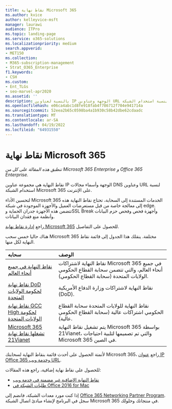 ```yaml
---
title: نقاط نهاية Microsoft 365
ms.author: kvice
author: kelleyvice-msft
manager: laurawi
audience: ITPro
ms.topic: landing-page
ms.service: o365-solutions
ms.localizationpriority: medium
search.appverid:
- MET150
ms.collection:
- M365-subscription-management
- Strat_O365_Enterprise
f1.keywords:
- CSH
ms.custom:
- Ent_TLGs
- seo-marvel-apr2020
ms.assetid: ''
description: بالنسبة لعناوين IP الوجهة وعناوين URL لنسبة استخدام الشبكة Microsoft 365، استخدم قائمة المقالات هذه لنقاط نهاية الإنترنت للسحابات Microsoft 365 المختلفة.
ms.openlocfilehash: e06ca4abc1d8fe918fab4f786712f704e941714a
ms.sourcegitcommit: 52eea2b65c0598ba4a1b930c58b42dbe62cdaadc
ms.translationtype: MT
ms.contentlocale: ar-SA
ms.lasthandoff: 04/19/2022
ms.locfileid: "64931550"
---
```

# <a name="microsoft-365-endpoints"></a>نقاط نهاية Microsoft 365

*تنطبق هذه المقالة على كل من Microsoft 365 Enterprise و Office 365 Enterprise.*

نقاط النهاية هي مجموعة عناوين IP الوجهة وأسماء مجالات DNS وعناوين URL لنسبة استخدام الشبكة Microsoft 365 على الإنترنت. 

لتحسين الأداء Microsoft 365 الخدمات المستندة إلى السحابة، تحتاج نقاط النهاية هذه إلى معالجة خاصة من قبل مستعرضات العميل والأجهزة الموجودة في شبكة edge. تتضمن هذه الأجهزة جدران الحماية وSSL Break وأجهزة فحص وفحص حزم البيانات وأنظمة منع فقدان البيانات.

راجع [إدارة نقاط نهاية Microsoft 365](managing-office-365-endpoints.md) للحصول على التفاصيل.

هناك حاليا خمس سحب Microsoft 365 مختلفة. ينقلك هذا الجدول إلى قائمة نقاط النهاية لكل منها.

| سحابه | الوصف |
|:-------|:-----|
| [نقاط النهاية في جميع أنحاء العالم](urls-and-ip-address-ranges.md) | نقاط النهاية لاشتراكات Microsoft 365 في جميع أنحاء العالم، والتي تتضمن سحابة القطاع الحكومي الولايات المتحدة (سحابة القطاع الحكومي). |
| [نقاط نهاية DoD لحكومة الولايات المتحدة](microsoft-365-u-s-government-dod-endpoints.md) | نقاط النهاية لاشتراكات وزارة الدفاع الأمريكية (DoD). |
| [نقاط نهاية GCC High لحكومة الولايات المتحدة](microsoft-365-u-s-government-gcc-high-endpoints.md) | نقاط النهاية للولايات المتحدة سحابة القطاع الحكومي اشتراكات عالية (سحابة القطاع الحكومي عالية). |
| [Microsoft 365 تشغلها نقاط نهاية 21Vianet](urls-and-ip-address-ranges-21vianet.md) | يتم تشغيل نقاط النهاية Microsoft 365 بواسطة 21Vianet، والتي تم تصميمها لتلبية احتياجات Microsoft 365 في الصين. |
|||

لأتمتة الحصول على أحدث قائمة بنقاط النهاية لسحابتك Microsoft 365، راجع [عنوان IP Office 365 وخدمة ويب URL](microsoft-365-ip-web-service.md).

للحصول على نقاط نهاية إضافية، راجع هذه المقالات:

- [نقاط النهاية الإضافية غير مضمنة في خدمة ويب](additional-office365-ip-addresses-and-urls.md)
- [طلبات الشبكة في Office 2016 for Mac](network-requests-in-office-2016-for-mac.md)

إذا كنت مورد معدات الشبكة، فانضم إلى [Office 365 Networking Partner Program](microsoft-365-networking-partner-program.md). سجل في البرنامج لإنشاء مبادئ اتصال الشبكة Microsoft 365 في منتجاتك وحلولك. 
